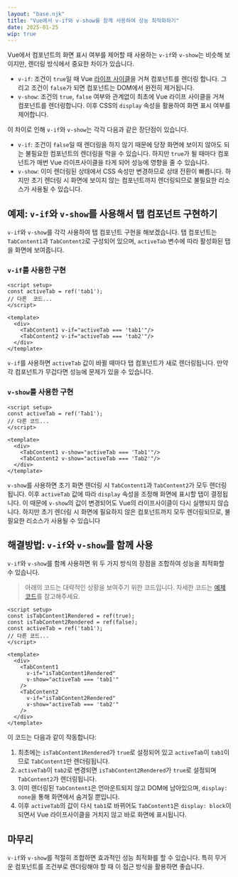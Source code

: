 ```yaml
---
layout: "base.njk"
title: "Vue에서 v-if와 v-show를 함께 사용하여 성능 최적화하기"
date: 2025-01-25
wip: true
---
```


Vue에서 컴포넌트의 화면 표시 여부를 제어할 때 사용하는 `v-if`와 `v-show`는 비슷해 보이지만, 렌더링 방식에서 중요한 차이가 있습니다.

* `v-if`: 조건이 `true`일 때 Vue [라이프 사이클](https://vuejs.org/guide/essentials/lifecycle.html#lifecycle-diagram)을 거쳐 컴포넌트를 렌더링 합니다. 그리고 조건이 `false`가 되면 컴포넌트는 DOM에서 완전히 제거됩니다.
* `v-show`: 조건의 `true`, `false` 여부와 관계없이 최초에 Vue 라이프 사이클을 거쳐 컴포넌트를 렌더링합니다. 이후 CSS의 `display` 속성을 활용하여 화면 표시 여부를 제어합니다. 

이 차이로 인해 `v-if`와 `v-show`는 각각 다음과 같은 장단점이 있습니다.

* `v-if`: 조건이 `false`일 때 렌더링을 하지 않기 때문에 당장 화면에 보이지 않아도 되는 불필요한 컴포넌트의 렌더링을 막을 수 있습니다. 하지만 `true`가 될 때마다 컴포넌트가 매번 Vue 라이프사이클을 타게 되어 성능에 영향을 줄 수 있습니다.
* `v-show`: 이미 렌더링된 상태에서 CSS 속성만 변경하므로 상태 전환이 빠릅니다. 하지만 초기 렌더링 시 화면에 보이지 않는 컴포넌트까지 렌더링되므로 불필요한 리소스가 사용될 수 있습니다.

## 예제: `v-if`와 `v-show`를 사용해서 탭 컴포넌트 구현하기
 
`v-if`와 `v-show`를 각각 사용하여 탭 컴포넌트 구현을 해보겠습니다. 탭 컴포넌트는 `TabContent1`과 `TabContent2`로 구성되어 있으며, `activeTab` 변수에 따라 활성화된 탭을 화면에 보여줍니다.

### `v-if`를 사용한 구현

```vue
<script setup>
const activeTab = ref('tab1');
// 다른  코드...
</script>

<template>
  <div>
    <TabContent1 v-if="activeTab === 'tab1'"/>
    <TabContent2 v-if="activeTab === 'tab2'"/>
  </div>
</template>
```
`v-if`를 사용하면 `activeTab` 값이 바뀔 때마다 탭 컴포넌트가 새로 렌더링됩니다. 만약 각 컴포넌트가 무겁다면 성능에 문제가 있을 수 있습니다.

### `v-show`를 사용한 구현

```vue
<script setup>
const activeTab = ref('Tab1');
// 다른 코드...
</script>

<template>
  <div>
    <TabContent1 v-show="activeTab === 'Tab1'"/>
    <TabContent2 v-show="activeTab === 'Tab2'"/>
  </div>
</template>
```
`v-show`를 사용하면 초기 화면 렌더링 시 `TabContent1`과 `TabContent2`가 모두 렌더링됩니다. 이후 `activeTab` 값에 따라 `display` 속성을 조정해 화면에 표시할 탭이 결정됩니다. 이 때문에 `v-show`의 값이 변경되어도 Vue의 라이프사이클이 다시 실행되지 않습니다. 하지만 초기 렌더링 시 화면에 필요하지 않은 컴포넌트까지 모두 렌더링되므로, 불필요한 리소스가 사용될 수 있습니다

## 해결방법: `v-if`와 `v-show`를 함께 사용

`v-if`와 `v-show`를 함께 사용하면 위 두 가지 방식의 장점을 조합하여 성능을 최적화할 수 있습니다.

> 아래의 코드는 대략적인 상황을 보여주기 위한 코드입니다. 자세한 코드는 [예제 코드](https://github.com/joshua1988/vue-camp/tree/master/example/06-v-if-v-show)를 참고해주세요. 

```vue
<script setup>
const isTabContent1Rendered = ref(true);
const isTabContent2Rendered = ref(false);
const activeTab = ref('tab1');
// 다른 코드...
</script>

<template>
  <div>
    <TabContent1 
      v-if="isTabContent1Rendered" 
      v-show="activeTab === 'tab1'"
    />
    <TabContent2 
      v-if="isTabContent2Rendered" 
      v-show="activeTab === 'tab2'"
    />
  </div>
</template>
```
이 코드는 다음과 같이 작동합니다:

1. 최초에는 `isTabContent1Rendered`가 `true`로 설정되어 있고 `activeTab`이 `tab1`이므로 `TabContent1`만 렌더링됩니다.
2. `activeTab`이 `tab2`로 변경되면 `isTabContent2Rendered`가 `true`로 설정되며 `TabContent2`가 렌더링됩니다.
3. 이미 렌더링된 `TabContent1`은 언마운트되지 않고 DOM에 남아있으며, `display: none`을 통해 화면에서 숨겨질 뿐입니다.
4. 이후 `activeTab`의 값이 다시 `tab1`로 바뀌어도 `TabContent1`은 `display: block`이 되면서 Vue 라이프사이클을 거치지 않고 바로 화면에 표시됩니다.

## 마무리
`v-if`와 `v-show`를 적절히 조합하면 효과적인 성능 최적화를 할 수 있습니다. 특히 무거운 컴포넌트를 조건부로 렌더링해야 할 때 이 접근 방식을 활용하면 좋습니다.
